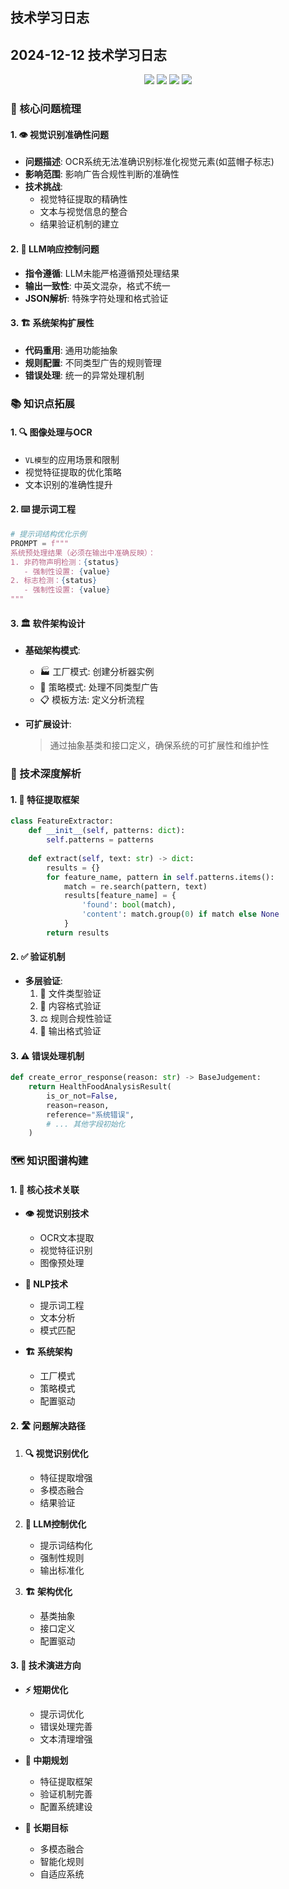 ## 技术学习日志

## 2024-12-12 技术学习日志

<div align="center">
  <img src="https://img.shields.io/badge/Python-3776AB?style=for-the-badge&logo=python&logoColor=white"/>
  <img src="https://img.shields.io/badge/OpenCV-27338e?style=for-the-badge&logo=OpenCV&logoColor=white"/>
  <img src="https://img.shields.io/badge/OpenAI-412991?style=for-the-badge&logo=OpenAI&logoColor=white"/>
  <img src="https://img.shields.io/badge/FastAPI-009688?style=for-the-badge&logo=FastAPI&logoColor=white"/>
</div>

### 🎯 核心问题梳理

#### 1. 👁️ 视觉识别准确性问题
- **问题描述**: OCR系统无法准确识别标准化视觉元素(如蓝帽子标志)
- **影响范围**: 影响广告合规性判断的准确性
- **技术挑战**: 
  - 视觉特征提取的精确性
  - 文本与视觉信息的整合
  - 结果验证机制的建立

#### 2. 🤖 LLM响应控制问题
- **指令遵循**: LLM未能严格遵循预处理结果
- **输出一致性**: 中英文混杂，格式不统一
- **JSON解析**: 特殊字符处理和格式验证

#### 3. 🏗️ 系统架构扩展性
- **代码重用**: 通用功能抽象
- **规则配置**: 不同类型广告的规则管理
- **错误处理**: 统一的异常处理机制

### 📚 知识点拓展

#### 1. 🔍 图像处理与OCR
- `VL模型`的应用场景和限制
- 视觉特征提取的优化策略
- 文本识别的准确性提升

#### 2. ⌨️ 提示词工程
```python
# 提示词结构优化示例
PROMPT = f"""
系统预处理结果（必须在输出中准确反映）：
1. 非药物声明检测：{status}
   - 强制性设置: {value}
2. 标志检测：{status}
   - 强制性设置: {value}
"""
```

#### 3. 🏛️ 软件架构设计
- **基础架构模式**:
  - 🏭 工厂模式: 创建分析器实例
  - 🎯 策略模式: 处理不同类型广告
  - 📋 模板方法: 定义分析流程

- **可扩展设计**:
  > 通过抽象基类和接口定义，确保系统的可扩展性和维护性

### 🔬 技术深度解析

#### 1. 🎨 特征提取框架
```python
class FeatureExtractor:
    def __init__(self, patterns: dict):
        self.patterns = patterns
    
    def extract(self, text: str) -> dict:
        results = {}
        for feature_name, pattern in self.patterns.items():
            match = re.search(pattern, text)
            results[feature_name] = {
                'found': bool(match),
                'content': match.group(0) if match else None
            }
        return results
```

#### 2. ✅ 验证机制
- **多层验证**:
  1. 📁 文件类型验证
  2. 📝 内容格式验证
  3. ⚖️ 规则合规性验证
  4. 🔄 输出格式验证

#### 3. ⚠️ 错误处理机制
```python
def create_error_response(reason: str) -> BaseJudgement:
    return HealthFoodAnalysisResult(
        is_or_not=False,
        reason=reason,
        reference="系统错误",
        # ... 其他字段初始化
    )
```

### 🗺️ 知识图谱构建

#### 1. 🔗 核心技术关联
- **👁️ 视觉识别技术**
  - OCR文本提取
  - 视觉特征识别
  - 图像预处理
  
- **🧠 NLP技术**
  - 提示词工程
  - 文本分析
  - 模式匹配

- **🏗️ 系统架构**
  - 工厂模式
  - 策略模式
  - 配置驱动

#### 2. 🛣️ 问题解决路径
1. **🔍 视觉识别优化**
   - 特征提取增强
   - 多模态融合
   - 结果验证

2. **🤖 LLM控制优化**
   - 提示词结构化
   - 强制性规则
   - 输出标准化

3. **🏗️ 架构优化**
   - 基类抽象
   - 接口定义
   - 配置驱动

#### 3. 🎯 技术演进方向
- **⚡ 短期优化**
  - 提示词优化
  - 错误处理完善
  - 文本清理增强

- **🌟 中期规划**
  - 特征提取框架
  - 验证机制完善
  - 配置系统建设

- **🚀 长期目标**
  - 多模态融合
  - 智能化规则
  - 自适应系统
